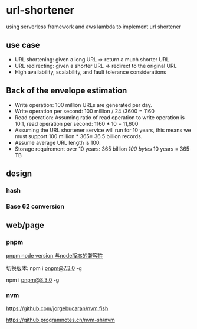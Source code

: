 # url-shortener

using serverless framework and aws lambda to implement url shortener

## use case

- URL shortening: given a long URL => return a much shorter URL
- URL redirecting: given a shorter URL => redirect to the original URL
- High availability, scalability, and fault tolerance considerations

## Back of the envelope estimation

- Write operation: 100 million URLs are generated per day.
- Write operation per second: 100 million / 24 /3600 = 1160
- Read operation: Assuming ratio of read operation to write operation is 10:1, read operation per second: 1160 * 10 = 11,600
- Assuming the URL shortener service will run for 10 years, this means we must support 100 million * 365= 36.5 billion records.
- Assume average URL length is 100.
- Storage requirement over 10 years: 365 billion *100 bytes* 10 years = 365 TB

## design

### hash

### Base 62 conversion

## web/page

### pnpm

[pnpm node version,与node版本的兼容性](https://pnpm.io/installation#compatibility)

切换版本:
npm i pnpm@7.3.0 -g

npm i pnpm@8.3.0 -g

### nvm

https://github.com/jorgebucaran/nvm.fish

https://github.programnotes.cn/nvm-sh/nvm